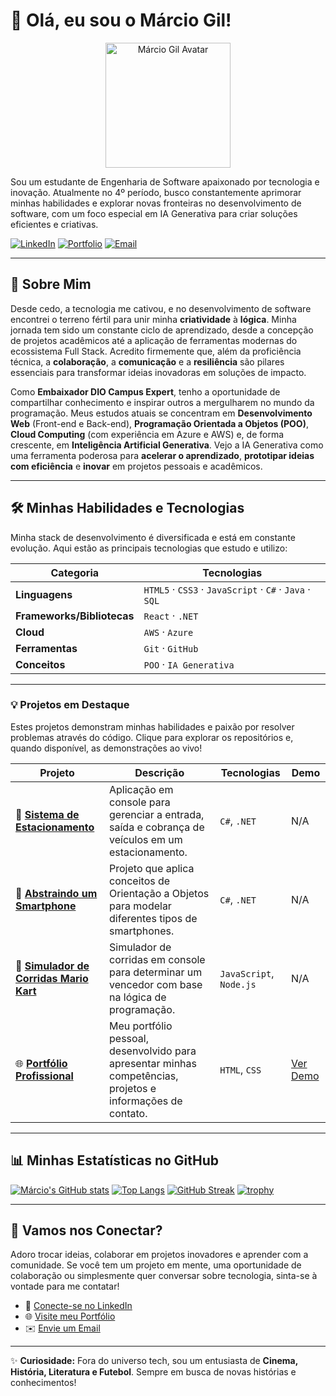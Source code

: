 # 👋 Olá, eu sou o Márcio Gil!

<p align="center">
  <img src="/home/ubuntu/linkedin_avatar.png" alt="Márcio Gil Avatar" width="200"/>
</p>

Sou um estudante de Engenharia de Software apaixonado por tecnologia e inovação. Atualmente no 4º período, busco constantemente aprimorar minhas habilidades e explorar novas fronteiras no desenvolvimento de software, com um foco especial em IA Generativa para criar soluções eficientes e criativas.

[![LinkedIn](https://img.shields.io/badge/LinkedIn-Profile-blue?logo=linkedin)](https://linkedin.com/in/márcio-gil-1b7669309)
[![Portfolio](https://img.shields.io/badge/Portfolio-Site-green?logo=github)](https://marciogil.github.io/meu-portfolio_profissional/)
[![Email](https://img.shields.io/badge/Email-marciopaivagil@gmail.com-red?logo=gmail)](mailto:marciopaivagil@gmail.com)

---

## 🚀 Sobre Mim

Desde cedo, a tecnologia me cativou, e no desenvolvimento de software encontrei o terreno fértil para unir minha **criatividade** à **lógica**. Minha jornada tem sido um constante ciclo de aprendizado, desde a concepção de projetos acadêmicos até a aplicação de ferramentas modernas do ecossistema Full Stack. Acredito firmemente que, além da proficiência técnica, a **colaboração**, a **comunicação** e a **resiliência** são pilares essenciais para transformar ideias inovadoras em soluções de impacto.

Como **Embaixador DIO Campus Expert**, tenho a oportunidade de compartilhar conhecimento e inspirar outros a mergulharem no mundo da programação. Meus estudos atuais se concentram em **Desenvolvimento Web** (Front-end e Back-end), **Programação Orientada a Objetos (POO)**, **Cloud Computing** (com experiência em Azure e AWS) e, de forma crescente, em **Inteligência Artificial Generativa**. Vejo a IA Generativa como uma ferramenta poderosa para **acelerar o aprendizado**, **prototipar ideias com eficiência** e **inovar** em projetos pessoais e acadêmicos.

---

## 🛠️ Minhas Habilidades e Tecnologias

Minha stack de desenvolvimento é diversificada e está em constante evolução. Aqui estão as principais tecnologias que estudo e utilizo:

| Categoria | Tecnologias |
|---|---|
| **Linguagens** | `HTML5` · `CSS3` · `JavaScript` · `C#` · `Java` · `SQL` |
| **Frameworks/Bibliotecas** | `React` · `.NET` |
| **Cloud** | `AWS` · `Azure` |
| **Ferramentas** | `Git` · `GitHub` |
| **Conceitos** | `POO` · `IA Generativa` |

---

### 💡 Projetos em Destaque

Estes projetos demonstram minhas habilidades e paixão por resolver problemas através do código. Clique para explorar os repositórios e, quando disponível, as demonstrações ao vivo!

| Projeto | Descrição | Tecnologias | Demo |
|---|---|---|---|
| 🚗 **[Sistema de Estacionamento](https://github.com/MarcioGil/EstacionamentoApp)** | Aplicação em console para gerenciar a entrada, saída e cobrança de veículos em um estacionamento. | `C#`, `.NET` | N/A |
| 📱 **[Abstraindo um Smartphone](https://github.com/MarcioGil/trilha-net-poo-desafio)** | Projeto que aplica conceitos de Orientação a Objetos para modelar diferentes tipos de smartphones. | `C#`, `.NET` | N/A |
| 🏁 **[Simulador de Corridas Mario Kart](https://github.com/MarcioGil/Simulador_Mario_Kart)** | Simulador de corridas em console para determinar um vencedor com base na lógica de programação. | `JavaScript`, `Node.js` | N/A |
| 🌐 **[Portfólio Profissional](https://marciogil.github.io/meu-portfolio_profissional/)** | Meu portfólio pessoal, desenvolvido para apresentar minhas competências, projetos e informações de contato. | `HTML`, `CSS` | [Ver Demo](https://marciogil.github.io/meu-portfolio_profissional/) |

---

## 📊 Minhas Estatísticas no GitHub

[![Márcio's GitHub stats](https://github-readme-stats.vercel.app/api?username=marciogil&show_icons=true&theme=tokyonight)](https://github.com/anuraghazra/github-readme-stats)
[![Top Langs](https://github-readme-stats.vercel.app/api/top-langs/?username=marciogil&layout=compact&theme=tokyonight)](https://github.com/anuraghazra/github-readme-stats)
[![GitHub Streak](https://github-readme-streak-stats.herokuapp.com/?user=marciogil&theme=tokyonight)](https://github.com/DenverCoder1/github-readme-streak-stats)
[![trophy](https://github-profile-trophy.vercel.app/?username=marciogil&theme=tokyonight)](https://github.com/ryo-ma/github-profile-trophy)

---

## 🤝 Vamos nos Conectar?

Adoro trocar ideias, colaborar em projetos inovadores e aprender com a comunidade. Se você tem um projeto em mente, uma oportunidade de colaboração ou simplesmente quer conversar sobre tecnologia, sinta-se à vontade para me contatar!

- 💼 [Conecte-se no LinkedIn](https://linkedin.com/in/márcio-gil-1b7669309)
- 🌐 [Visite meu Portfólio](https://marciogil.github.io/meu-portfolio_profissional/)
- ✉️ [Envie um Email](mailto:marciopaivagil@gmail.com)

---

✨ **Curiosidade:** Fora do universo tech, sou um entusiasta de **Cinema, História, Literatura e Futebol**. Sempre em busca de novas histórias e conhecimentos!
